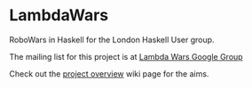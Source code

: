 LambdaWars
==========

RoboWars in Haskell for the London Haskell User group.

The mailing list for this project is at [Lambda Wars Google Group]([https://groups.google.com/forum/?fromgroups#!forum/lambdawars])

Check out the [project overview](https://github.com/andreyLevushkin/LambdaWars/wiki/Project-Overview) wiki page for the aims.